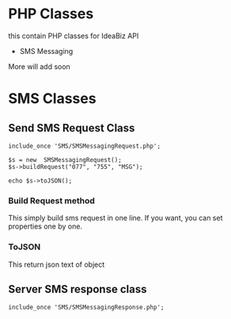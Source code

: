 # PHP Classes
this contain PHP classes for IdeaBiz API
* SMS Messaging

More will add soon

# SMS Classes

## Send SMS Request Class
```
include_once 'SMS/SMSMessagingRequest.php';

$s = new  SMSMessagingRequest();
$s->buildRequest("077", "755", "MSG");

echo $s->toJSON();

```

### Build Request method
This simply build sms request in one line. If you want, you can set properties one by one.

### ToJSON
This return json text of object

## Server SMS response class

```
include_once 'SMS/SMSMessagingResponse.php';
```
